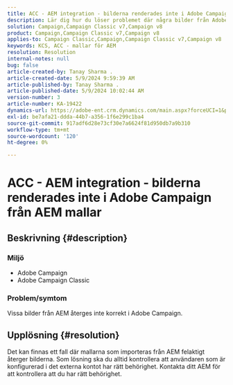 ```yaml
---
title: ACC - AEM integration - bilderna renderades inte i Adobe Campaign från AEM mallar
description: Lär dig hur du löser problemet där några bilder från Adobe Experience Manager (AEM)-mallar inte återges korrekt i Adobe Campaign.
solution: Campaign,Campaign Classic v7,Campaign v8
product: Campaign,Campaign Classic v7,Campaign v8
applies-to: Campaign Classic,Campaign,Campaign Classic v7,Campaign v8
keywords: KCS, ACC - mallar för AEM
resolution: Resolution
internal-notes: null
bug: false
article-created-by: Tanay Sharma .
article-created-date: 5/9/2024 9:59:39 AM
article-published-by: Tanay Sharma .
article-published-date: 5/9/2024 10:02:44 AM
version-number: 3
article-number: KA-19422
dynamics-url: https://adobe-ent.crm.dynamics.com/main.aspx?forceUCI=1&pagetype=entityrecord&etn=knowledgearticle&id=99102ad9-ea0d-ef11-9f8a-6045bd0201f5
exl-id: be7afa21-ddda-44b7-a356-1f6e299c1ba4
source-git-commit: 917adf6d28e73cf30e7a6624f81d950db7a9b310
workflow-type: tm+mt
source-wordcount: '120'
ht-degree: 0%

---
```


# ACC - AEM integration - bilderna renderades inte i Adobe Campaign från AEM mallar

## Beskrivning {#description}


### Miljö

- Adobe Campaign
- Adobe Campaign Classic


### Problem/symtom

Vissa bilder från AEM återges inte korrekt i Adobe Campaign.


## Upplösning {#resolution}


Det kan finnas ett fall där mallarna som importeras från AEM felaktigt återger bilderna. Som lösning ska du alltid kontrollera att användaren som är konfigurerad i det externa kontot har rätt behörighet. Kontakta ditt AEM för att kontrollera att du har rätt behörighet.
